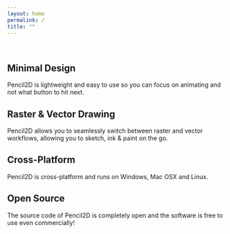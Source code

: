 ```yaml
---
layout: home
permalink: /
title: ""
---
```


&nbsp;
<div class="tiles">

<div class="tile">
  <h2 class="post-title">Minimal Design</h2>
  <p class="post-excerpt">Pencil2D is lightweight and easy to use so you can focus on animating and not what button to hit next.</p>
</div><!-- /.tile -->

<div class="tile">
  <h2 class="post-title">Raster & Vector Drawing</h2>
  <p class="post-excerpt">Pencil2D allows you to seamlessly switch between raster and vector workflows, allowing you to sketch, ink & paint on the go.</p>
</div><!-- /.tile -->

<div class="tile">
  <h2 class="post-title">Cross-Platform</h2>
  <p class="post-excerpt">Pencil2D is cross-platform and runs on Windows, Mac OSX and Linux.</p>
</div><!-- /.tile -->

<div class="tile">
  <h2 class="post-title">Open Source</h2>
  <p class="post-excerpt">The source code of Pencil2D is completely open and the software is free to use even commercially!</p>
</div><!-- /.tile -->

</div>

<!--    
<div class="tiles">
{% for post in site.posts %}
	{% include post-grid.html %}
{% endfor %}
</div>
-->
